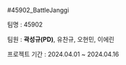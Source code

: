 #45902_BattleJanggi

팀명 : 45902

팀원 : **곽성규(PD)**, 유찬규, 오현민, 이에린

프로젝트 기간 : 2024.04.01 ~ 2024.04.16

